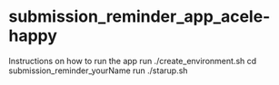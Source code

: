 # submission_reminder_app_acele-happy
Instructions on how to run the app
run ./create_environment.sh
cd submission_reminder_yourName
run ./starup.sh
